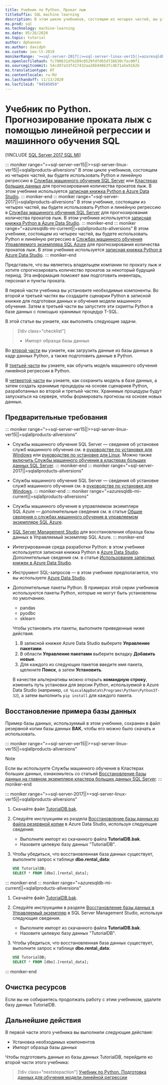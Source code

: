 ```yaml
---
title: Учебник по Python. Прокат лыж
titleSuffix: SQL machine learning
description: В этом цикле учебников, состоящем из четырех частей, вы узнаете, как создать модель линейной регрессии в Python, чтобы прогнозировать число прокатов лыж с помощью машинного обучения SQL.
ms.prod: sql
ms.technology: machine-learning
ms.date: 05/26/2020
ms.topic: tutorial
author: dphansen
ms.author: davidph
ms.custom: seo-lt-2019
monikerRange: '>=sql-server-2017||>=sql-server-linux-ver15||=azuresqldb-mi-current||=sqlallproducts-allversions'
ms.openlocfilehash: fc700631df6289c0529fdfd65d73b630cfac00f1
ms.sourcegitcommit: 54cd97a33f417432aa26b948b3fc4b71a5e9162b
ms.translationtype: HT
ms.contentlocale: ru-RU
ms.lasthandoff: 11/13/2020
ms.locfileid: "94585059"
---
```

# <a name="python-tutorial-predict-ski-rental-with-linear-regression-with-sql-machine-learning"></a>Учебник по Python. Прогнозирование проката лыж с помощью линейной регрессии и машинного обучения SQL
[!INCLUDE [SQL Server 2017 SQL MI](../../includes/applies-to-version/sqlserver2017-asdbmi.md)]

::: moniker range=">=sql-server-ver15||>=sql-server-linux-ver15||=sqlallproducts-allversions"
В этом цикле учебников, состоящем из четырех частей, вы будете использовать Python и линейную регрессию в [Службах машинного обучения SQL Server](../sql-server-machine-learning-services.md) или [Кластерах больших данных](../../big-data-cluster/machine-learning-services.md) для прогнозирования количества прокатов лыж. В этом учебнике используется [записная книжка Python в Azure Data Studio](../../azure-data-studio/notebooks/notebooks-guidance.md).
::: moniker-end
::: moniker range="=sql-server-2017||=sqlallproducts-allversions"
В этом учебнике, состоящем из четырех частей, вы будете использовать Python и линейную регрессию в [Службах машинного обучения SQL Server](../sql-server-machine-learning-services.md) для прогнозирования количества прокатов лыж. В этом учебнике используется [записная книжка Python в Azure Data Studio](../../azure-data-studio/notebooks/notebooks-guidance.md).
::: moniker-end
::: moniker range="=azuresqldb-mi-current||=sqlallproducts-allversions"
В этом учебнике, состоящем из четырех частей, вы будете использовать Python и линейную регрессию в [Службах машинного обучения Управляемого экземпляра SQL Azure](/azure/azure-sql/managed-instance/machine-learning-services-overview) для прогнозирования количества прокатов лыж. В этом учебнике используется [записная книжка Python в Azure Data Studio](../../azure-data-studio/notebooks/notebooks-guidance.md).
::: moniker-end

Представьте, что вы являетесь владельцем компании по прокату лыж и хотите спрогнозировать количество прокатов за некоторый будущий период. Эта информация поможет вам подготовить инвентарь, персонал и пункты проката.

В первой части учебника вы установите необходимые компоненты. Во второй и третьей частях вы создадите сценарии Python в записной книжке для подготовки данных и обучения модели машинного обучения. Затем в третьей части вы запустите эти скрипты Python в базе данных с помощью хранимых процедур T-SQL.

В этой статье вы узнаете, как выполнять следующие задачи.

> [!div class="checklist"]
> * Импорт образца базы данных

Во [второй части](python-ski-rental-linear-regression-prepare-data.md) вы узнаете, как загрузить данные из базы данных в кадр данных Python, а также подготовить данные в Python.

В [третьей части](python-ski-rental-linear-regression-train-model.md) вы узнаете, как обучить модель машинного обучения линейной регрессии в Python.

В [четвертой части](python-ski-rental-linear-regression-deploy-model.md) вы узнаете, как сохранить модель в базе данных, а затем создать хранимые процедуры на основе сценариев Python, разработанных во второй и третьей частях. Хранимые процедуры будут запускаться на сервере, чтобы формировать прогнозы на основе новых данных.

## <a name="prerequisites"></a>Предварительные требования

::: moniker range=">=sql-server-ver15||>=sql-server-linux-ver15||=sqlallproducts-allversions"
* Службы машинного обучения SQL Server — сведения об установке служб машинного обучения см. в [руководстве по установке для Windows](../install/sql-machine-learning-services-windows-install.md) или [руководстве по установке для Linux](../../linux/sql-server-linux-setup-machine-learning.md?toc=%2Fsql%2Fmachine-learning%2Ftoc.json). Можно также [включить Службы машинного обучения в кластерах больших данных SQL Server](../../big-data-cluster/machine-learning-services.md).
::: moniker-end
::: moniker range="=sql-server-2017||=sqlallproducts-allversions"
* Службы машинного обучения SQL Server — сведения об установке служб машинного обучения см. в [руководстве по установке для Windows](../install/sql-machine-learning-services-windows-install.md). 
::: moniker-end
::: moniker range="=azuresqldb-mi-current||=sqlallproducts-allversions"
* Службы машинного обучения в управляемом экземпляре SQL Azure — дополнительные сведения см. в статье [Общие сведения о службах машинного обучения в управляемом экземпляре SQL Azure](/azure/azure-sql/managed-instance/machine-learning-services-overview).

* [SQL Server Management Studio](../../ssms/download-sql-server-management-studio-ssms.md) для восстановления образца базы данных в Управляемый экземпляр SQL Azure.
::: moniker-end

* Интегрированная среда разработки Python: в этом учебнике используется записная книжка Python в [Azure Data Studio](../../azure-data-studio/what-is.md). Дополнительные сведения см. в статье [Использование записных книжек в Azure Data Studio](../../azure-data-studio/notebooks/notebooks-guidance.md).

* Инструмент SQL-запросов — в этом учебнике предполагается, что вы используете [Azure Data Studio](../../azure-data-studio/what-is.md).

* Дополнительные пакеты Python. В примерах этой серии учебников используются пакеты Python, которые не могут быть установлены по умолчанию.

  * pandas
  * pyodbc
  * sklearn

  Чтобы установить эти пакеты, выполните приведенные ниже действия.
  1. В записной книжке Azure Data Studio выберите **Управление пакетами**.
  2. В области **Управление пакетами** выберите вкладку **Добавить новые**.
  3. Для каждого из следующих пакетов введите имя пакета, щелкните **Поиск**, а затем **Установить**.

  В качестве альтернативы можно открыть **командную строку**, изменить путь установки для версии Python, используемой в Azure Data Studio (например, `cd %LocalAppData%\Programs\Python\Python37-32`), а затем выполнить `pip install` для каждого пакета.

## <a name="restore-the-sample-database"></a>Восстановление примера базы данных

Пример базы данных, используемый в этом учебнике, сохранен в файл резервной копии базы данных **BAK**, чтобы его можно было скачать и использовать.

::: moniker range=">=sql-server-ver15||>=sql-server-linux-ver15||=sqlallproducts-allversions"
> [!NOTE]
> Если вы используете Службы машинного обучения в Кластерах больших данных, ознакомьтесь со статьей [Восстановление базы данных на главном экземпляре кластера больших данных SQL Server](../../big-data-cluster/data-ingestion-restore-database.md).
::: moniker-end

::: moniker range=">=sql-server-2017||>=sql-server-linux-ver15||=sqlallproducts-allversions"
1. Скачайте файл [TutorialDB.bak](https://sqlchoice.blob.core.windows.net/sqlchoice/static/TutorialDB.bak).

1. Следуйте инструкциям из раздела [Восстановление базы данных из файла резервной копии](../../azure-data-studio/tutorial-backup-restore-sql-server.md#restore-a-database-from-a-backup-file) в Azure Data Studio, используя следующие сведения:

   * Выполните импорт из скачанного файла **TutorialDB.bak**.
   * Назовите целевую базу данных "TutorialDB".

1. Чтобы убедиться, что восстановленная база данных существует, выполните запрос к таблице **dbo.rental_data**:

   ```sql
   USE TutorialDB;
   SELECT * FROM [dbo].[rental_data];
   ```
::: moniker-end
::: moniker range="=azuresqldb-mi-current||=sqlallproducts-allversions"
1. Скачайте файл [TutorialDB.bak](https://sqlchoice.blob.core.windows.net/sqlchoice/static/TutorialDB.bak).

1. Следуйте инструкциям в разделе [Восстановление базы данных в Управляемый экземпляр](/azure/sql-database/sql-database-managed-instance-get-started-restore) в SQL Server Management Studio, используя следующие сведения.

   * Выполните импорт из скачанного файла **TutorialDB.bak**.
   * Назовите целевую базу данных "TutorialDB".

1. Чтобы убедиться, что восстановленная база данных существует, выполните запрос к таблице **dbo.rental_data**:

   ```sql
   USE TutorialDB;
   SELECT * FROM [dbo].[rental_data];
   ```
::: moniker-end

## <a name="clean-up-resources"></a>Очистка ресурсов

Если вы не собираетесь продолжать работу с этим учебником, удалите базу данных TutorialDB.

## <a name="next-steps"></a>Дальнейшие действия

В первой части этого учебника вы выполнили следующие действия:

* Установка необходимых компонентов
* Импорт образца базы данных

Чтобы подготовить данные из базы данных TutorialDB, перейдите ко второй части этого учебника:

> [!div class="nextstepaction"]
> [Учебник по Python. Подготовка данных для обучения модели линейной регрессии](python-ski-rental-linear-regression-prepare-data.md)